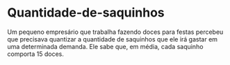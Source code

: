 # Quantidade-de-saquinhos
Um pequeno empresário que trabalha fazendo doces para festas percebeu que precisava quantizar a quantidade de saquinhos que ele irá gastar em uma determinada demanda. Ele sabe que, em média, cada saquinho comporta 15 doces.
